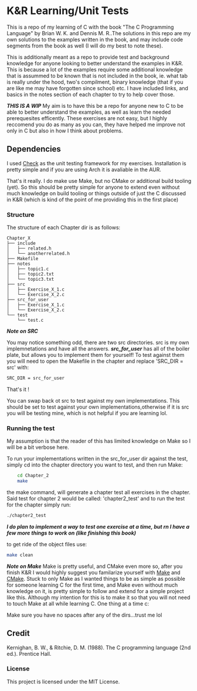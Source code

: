 # K&R Learning/Unit Tests
This is a repo of my learning of C with the book "The C Programming Language" by Brian W. K. and Dennis M. R..The solutions in this repo are my own solutions to the examples written in the book, and may include code segments from the book as well (I will do my best to note these). 

This is additionally meant as a repo to provide test and background knowledge for anyone looking to better understand the examples in K&R. This is because a lot of the examples require some additional knowledge that is assummed to be known that is not included in the book, ie. what tab is really under the hood, two's compilment, binary knowledge (that if you are like me may have forgotten since school) etc. I have included links, and basics in the notes section of each chapter to try to help cover those.

***THIS IS A WIP***
My aim is to have this be a repo for anyone new to C to be able to better understand the examples, as well as learn the needed prerequesites efficently. These exercises are not easy, but I highly reccomend you do as many as you can, they have helped me improve not only in C but also in how I think about problems.

## Dependencies
I used [Check](https://libcheck.github.io/check/doc/check_html/index.html) as the unit testing framework for my exercises. Installation is pretty simple and if you are using Arch it is avaliable in the AUR.

That's it really. I do make use Make, but no CMake or additional build tooling (yet). So this should be pretty simple for anyone to extend even without much knowledge on build tooling or things outside of just the C discussed in K&R (which is kind of the point of me providing this in the first place)

### Structure
The structure of each Chapter dir is as follows:
```
Chapter_X
├── include
│   ├── related.h
│   └── anotherrelated.h
├── Makefile
├── notes
│   ├── topic1.c
│   ├── topic2.txt
│   └── topic3.txt
├── src
│   ├── Exercise_X_1.c
│   └── Exercise_X_2.c
├── src_for_user
│   ├── Exercise_X_1.c
│   └── Exercise_X_2.c
└── test
    └── test.c
```
***Note on SRC***

You may notice something odd, there are two src directories. src is my own implemnetations and have all the answers. ***src_for_user*** has all of the boiler plate, but allows you to implement them for yourself!
To test against them you will need to open the Makefile in the chapter and replace 'SRC_DIR = src' with:

```bash
SRC_DIR = src_for_user
```
That's it !

You can swap back ot src to test against my own implementations. This should be set to test against your own implementations,otherwise if it is src you will be testing mine, which is not helpful if you are learning lol.

### Running the test

My assumption is that the reader of this has limited knowledge on Make so I will be a bit verbose here.

To run your implementations written in the src_for_user dir against the test, simply cd into the chapter directory you want to test, and then run Make:

```bash
    cd Chapter_2
    make
```

the make command, will generate a chapter test all exercises in the chapter. Said test for chapter 2 would be called: 'chapter2_test' and to run the test for the chapter simply run:

```bash
./chapter2_test
```

***I do plan to implement a way to test one exercise at a time, but rn I have a few more things to work on (like finishing this book)***

to get ride of the object files use:

```bash
make clean
```
***Note on Make***
Make is pretty useful, and CMake even more so, after you finish K&R I would highly suggest you familarize yourself with [Make](https://makefiletutorial.com/) and [CMake](https://cmake.org/). Stuck to only Make as I wanted things to be as simple as possible for someone learning C for the first time, and Make even without much knowledge on it, is pretty simple to follow and extend for a simple project like this. Although my intention for this is to make it so that you will not need to touch Make at all while learning C. One thing at a time c:

Make sure you have no spaces after any of the dirs...trust me lol

## Credit
Kernighan, B. W., & Ritchie, D. M. (1988). The C programming language (2nd ed.). Prentice Hall.

### License
This project is licensed under the MIT License.